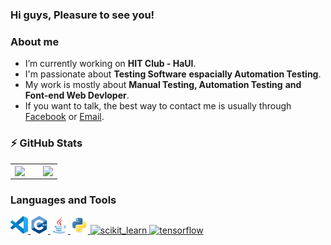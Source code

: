 <!-- [![Header](./img/header-readme.png "Header")](#) -->

### Hi guys, Pleasure to see you! 
### About me

- I’m currently working on **HIT Club - HaUI**.
- I'm passionate about **Testing Software**  **espacially Automation Testing**.
- My work is mostly about **Manual Testing, Automation Testing** **and Font-end Web Devloper**.
- If you want to talk, the best way to contact me is usually through [Facebook](https://www.facebook.com/thuong13102003) or [Email](mailto:tthuong10102003@gmail.com).

### ⚡ GitHub Stats

<table>
<tr>
  <td width="60%">
    <a href="#">
      <img align="center" src="https://github-readme-stats.vercel.app/api?username=LaylaaTran&show_icons=true&theme=vue&include_all_commits=true&hide_border=true" >
    </a>
  </td>
  <td width="40%">
    <a href="#"> 
      <img align="center" src="https://github-readme-stats.vercel.app/api/top-langs/?username=LaylaaTran&theme=vue&layout=compact&hide_border=true" >
    </a>
  </td>
</tr>
<table>

### Languages and Tools

<p align="left">
  
  <a href="https://code.visualstudio.com/" target="_blank">
    <img src="https://raw.githubusercontent.com/devicons/devicon/master/icons/vscode/vscode-original.svg" alt="Visual Studio Code" width="28" height="28" >
  </a>
  <a href="https://www.w3schools.com/cpp/" target="_blank"> 
    <img src="https://raw.githubusercontent.com/devicons/devicon/master/icons/cplusplus/cplusplus-original.svg" alt="cplusplus" width="28" height="28" > 
  </a> 
  <a href="https://www.w3schools.com/java/" target="_blank"> 
    <img src="https://raw.githubusercontent.com/devicons/devicon/master/icons/java/java-original.svg" alt="c" width="28" height="28" > 
  </a> 
  <a href="https://www.w3schools.com/python/" target="_blank"> 
    <img src="https://raw.githubusercontent.com/devicons/devicon/master/icons/python/python-original.svg" alt="python" width="28" height="28" > 
  </a> 
  <a href="https://scikit-learn.org/" target="_blank" rel="noreferrer"> 
    <img src="https://upload.wikimedia.org/wikipedia/commons/0/05/Scikit_learn_logo_small.svg" alt="scikit_learn" width="28" height="28">
  <a href="https://www.tensorflow.org" target="_blank"> 
    <img src="https://www.vectorlogo.zone/logos/tensorflow/tensorflow-icon.svg" alt="tensorflow" width="28" height="28" > 
  </a>

</p>
